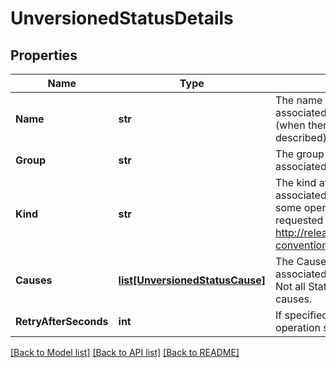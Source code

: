 # UnversionedStatusDetails

## Properties
Name | Type | Description | Notes
------------ | ------------- | ------------- | -------------
**Name** | **str** | The name attribute of the resource associated with the status StatusReason (when there is a single name which can be described). | [optional] 
**Group** | **str** | The group attribute of the resource associated with the status StatusReason. | [optional] 
**Kind** | **str** | The kind attribute of the resource associated with the status StatusReason. On some operations may differ from the requested resource Kind. More info: http://releases.k8s.io/HEAD/docs/devel/api-conventions.md#types-kinds | [optional] 
**Causes** | [**list[UnversionedStatusCause]**](UnversionedStatusCause.md) | The Causes array includes more details associated with the StatusReason failure. Not all StatusReasons may provide detailed causes. | [optional] 
**RetryAfterSeconds** | **int** | If specified, the time in seconds before the operation should be retried. | [optional] 

[[Back to Model list]](../README.md#documentation-for-models) [[Back to API list]](../README.md#documentation-for-api-endpoints) [[Back to README]](../README.md)


